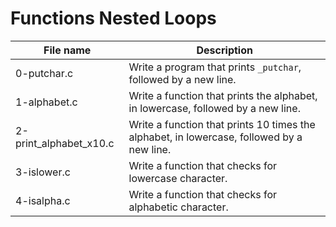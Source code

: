 # Functions Nested Loops

| File name              | Description                                                                               |
| ---------------------- | ----------------------------------------------------------------------------------------- |
| 0-putchar.c            | Write a program that prints `_putchar`, followed by a new line.                           |
| 1-alphabet.c           | Write a function that prints the alphabet, in lowercase, followed by a new line.          |
| 2-print_alphabet_x10.c | Write a function that prints 10 times the alphabet, in lowercase, followed by a new line. |
| 3-islower.c            | Write a function that checks for lowercase character.                                     |
| 4-isalpha.c            | Write a function that checks for alphabetic character.                                    |
